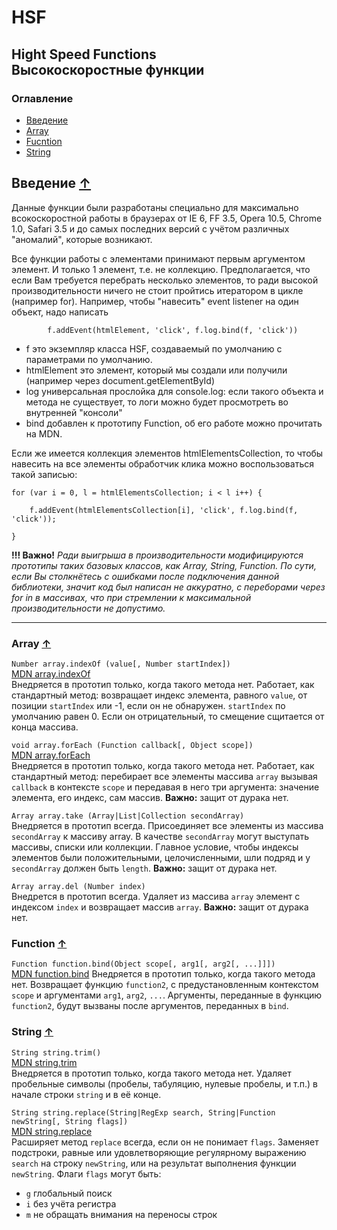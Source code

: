 HSF
===

Hight Speed Functions <br/> Высокоскоростные функции
---
### Оглавление
 - [Введение](#Введение)
 - [Array](#array)
 - [Fucntion](#function)
 - [String](#string)

Введение [↑](#Оглавление)
---
  Данные функции были разработаны специально для максимально всокоскоростной работы в браузерах от IE 6, FF 3.5, 
  Opera 10.5, Chrome 1.0, Safari 3.5 и до самых последних версий с учётом различных "аномалий", которые возникают.
  
  Все функции работы с элементами принимают первым аргументом элемент. И только 1 элемент, т.е. не коллекцию. Предполагается, что если Вам требуется перебрать несколько элементов, то ради высокой производительности ничего не стоит пройтись итератором в цикле (например for). Например, чтобы "навесить" event listener на один объект, надо написать
            
            f.addEvent(htmlElement, 'click', f.log.bind(f, 'click'))
            
- f это экземпляр класса HSF, создаваемый по умолчанию с параметрами по умолчанию.
- htmlElement это элемент, который мы создали или получили (например через document.getElementById)
- log универсальная прослойка для console.log: если такого объекта и метода не существует, то логи можно будет просмотреть во внутренней "консоли"
- bind добавлен к прототипу Function, об его работе можно прочитать на MDN.
  <br />
  
Если же имеется коллекция элементов htmlElementsCollection, то чтобы навесить на все элементы обработчик клика можно воспользоваться такой записью:
  
    for (var i = 0, l = htmlElementsCollection; i < l i++) {
    
        f.addEvent(htmlElementsCollection[i], 'click', f.log.bind(f, 'click'));
        
    }
  
  <b>!!! Важно!</b>
  <i>Ради выигрыша в производительности модифицируются прототипы таких базовых классов, как Array, String, Function. По сути, если Вы столкнётесь с ошибками после подключения данной библиотеки, значит код был написан не аккуратно, с переборами через for in в массивах, что при стремлении к максимальной производительности не допустимо.</i>
  
  ---

### Array  [↑](#Оглавление) ###
  `Number array.indexOf (value[, Number startIndex])` <br />
  [MDN array.indexOf](https://developer.mozilla.org/en-US/docs/Web/JavaScript/Reference/Global_Objects/Array/indexIf) <br />
  Внедряется в прототип только, когда такого метода нет. 
  Работает, как стандартный метод: возвращает индекс элемента, равного `value`, от позиции `startIndex` или -1, если он не обнаружен. `startIndex` по умолчанию равен 0. Если он отрицательный, то смещение сщитается от конца массива. 

  `void array.forEach (Function callback[, Object scope])` <br>
  [MDN array.forEach](https://developer.mozilla.org/en-US/docs/Web/JavaScript/Reference/Global_Objects/Array/forEach)<br />
  Внедряется в прототип только, когда такого метода нет. 
  Работает, как стандартный метод: перебирает все элементы массива `array` вызывая `callback` в контексте `scope` и передавая в него три аргумента: значение элемента, его индекс, сам массив.
  <b>Важно:</b> защит от дурака нет.

  `Array array.take (Array|List|Collection secondArray)` <br />
  Внедряется в прототип всегда.
  Присоединяет все элементы из массива `secondArray` к массиву array. В качестве `secondArray` могут выступать массивы, списки или коллекции. Главное условие, чтобы индексы элементов были положительными, целочисленными, шли подряд и у `secondArray` должен быть `length`. 
  <b>Важно:</b> защит от дурака нет.

  `Array array.del (Number index)` <br />
  Внедрется в прототип всегда.
  Удаляет из массива `array` элемент с индексом `index` и возвращает массив `array`. 
  <b>Важно:</b> защит от дурака нет.
### Function  [↑](#Оглавление) ###
  `Function function.bind(Object scope[, arg1[, arg2[, ...]]])`<br />
  [MDN function.bind](https://developer.mozilla.org/en-US/docs/Web/JavaScript/Reference/Global_Objects/Function/bind)
  Внедряется в прототип только, когда такого метода нет. 
  Возвращает функцию `function2`, с предустановленным контекстом `scope` и аргументами `arg1`, `arg2`, `...`. Аргументы, переданные в функцию  `function2`, будут вызваны после аргументов, переданных в `bind`.
### String  [↑](#Оглавление) ###
  `String string.trim()` <br />
  [MDN string.trim](https://developer.mozilla.org/en-US/docs/Web/JavaScript/Reference/Global_Objects/String/trim) <br />
  Внедряется в прототип только, когда такого метода нет. 
  Удаляет пробельные символы (пробелы, табуляцию, нулевые пробелы, и т.п.) в начале строки `string` и в её конце.
  
  `String string.replace(String|RegExp search, String|Function newString[, String flags])`<br />
  [MDN string.replace](https://developer.mozilla.org/en-US/docs/Web/JavaScript/Reference/Global_Objects/String/replace) <br />
  Расширяет метод `replace` всегда, если он не понимает `flags`.
  Заменяет подстроки, равные или удовлетворяющие регулярному выражению `search` на строку `newString`, или на результат выполнения функции `newString`. Флаги `flags` могут быть:
  
  - `g` глобальный поиск
  - `i` без учёта регистра
  - `m` не обращать внимания на переносы строк
  